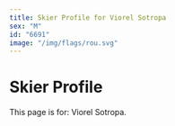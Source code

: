 ```yaml
---
title: Skier Profile for Viorel Sotropa
sex: "M"
id: "6691"
image: "/img/flags/rou.svg" 
---
```


# Skier Profile

This page is for: Viorel Sotropa.
    